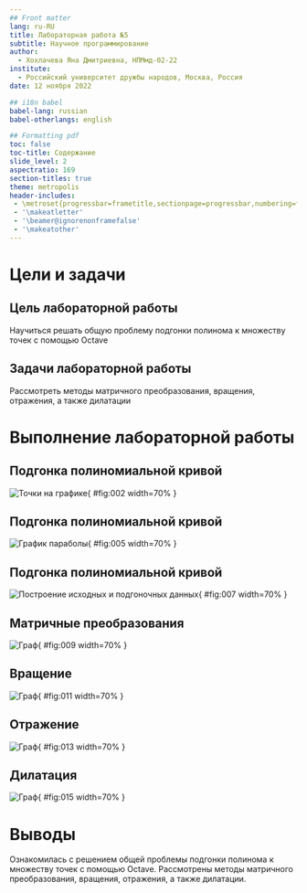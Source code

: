 ```yaml
---
## Front matter
lang: ru-RU
title: Лабораторная работа №5
subtitle: Научное программирование
author:
  - Хохлачева Яна Дмитриевна, НПМмд-02-22
institute:
  - Российский университет дружбы народов, Москва, Россия
date: 12 ноября 2022

## i18n babel
babel-lang: russian
babel-otherlangs: english

## Formatting pdf
toc: false
toc-title: Содержание
slide_level: 2
aspectratio: 169
section-titles: true
theme: metropolis
header-includes:
 - \metroset{progressbar=frametitle,sectionpage=progressbar,numbering=fraction}
 - '\makeatletter'
 - '\beamer@ignorenonframefalse'
 - '\makeatother'
---
```


# Цели и задачи

## Цель лабораторной работы

Научиться решать общую проблему подгонки полинома к множеству точек с помощью Octave

## Задачи лабораторной работы 

Рассмотреть методы матричного преобразования, вращения, отражения, а также дилатации

# Выполнение лабораторной работы

## Подгонка полиномиальной кривой

![Точки на графике](image/2.jpg){ #fig:002 width=70% }

## Подгонка полиномиальной кривой

![График параболы](image/5.jpg){ #fig:005 width=70% }

## Подгонка полиномиальной кривой

![Построение исходных и подгоночных данных](image/7.jpg){ #fig:007 width=70% }

## Матричные преобразования

![Граф](image/9.jpg){ #fig:009 width=70% }

## Вращение

![Граф](image/11.jpg){ #fig:011 width=70% }

## Отражение

![Граф](image/13.jpg){ #fig:013 width=70% }

## Дилатация

![Граф](image/15.jpg){ #fig:015 width=70% }

# Выводы

Ознакомилась с решением общей проблемы подгонки полинома к множеству точек с помощью Octave. Рассмотрены методы матричного преобразования, вращения, отражения, а также дилатации.
